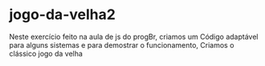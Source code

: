 # jogo-da-velha2


Neste exercício feito na aula de js do progBr, criamos um 
Código adaptável para alguns sistemas e para demostrar o funcionamento,
Criamos o clássico jogo da velha

